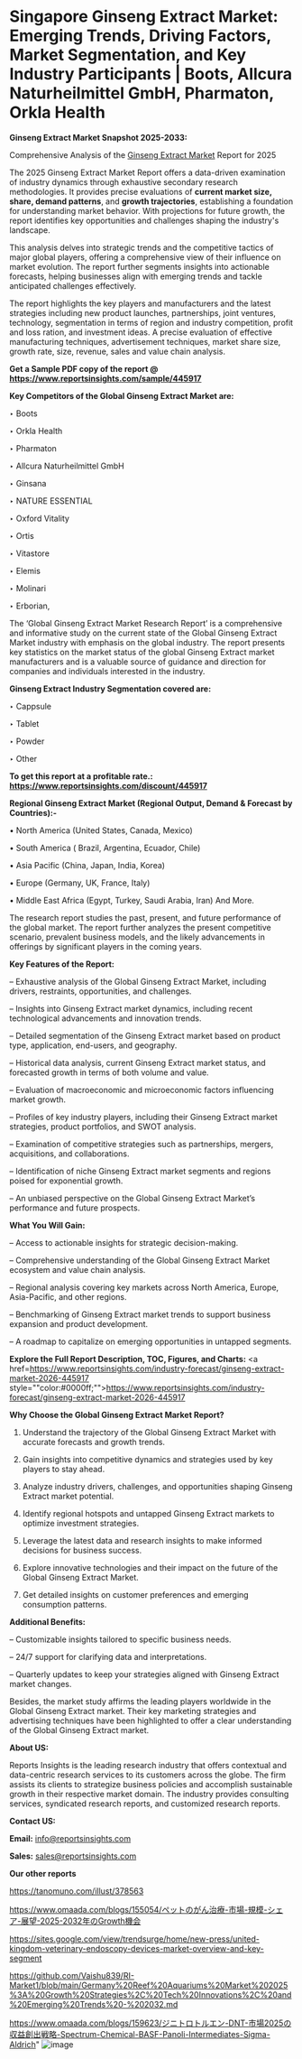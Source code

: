 # Singapore Ginseng Extract Market: Emerging Trends, Driving Factors, Market Segmentation, and Key Industry Participants | Boots, Allcura Naturheilmittel GmbH, Pharmaton, Orkla Health

<strong>Ginseng Extract Market Snapshot 2025-2033:</strong>

Comprehensive Analysis of the <a href=https://www.reportsinsights.com/sample/445917>Ginseng Extract Market</a> Report for 2025

The 2025 Ginseng Extract Market Report offers a data-driven examination of industry dynamics through exhaustive secondary research methodologies. It provides precise evaluations of <strong>current market size, share, demand patterns</strong>, and <strong>growth trajectories</strong>, establishing a foundation for understanding market behavior. With projections for future growth, the report identifies key opportunities and challenges shaping the industry's landscape.

This analysis delves into strategic trends and the competitive tactics of major global players, offering a comprehensive view of their influence on market evolution. The report further segments insights into actionable forecasts, helping businesses align with emerging trends and tackle anticipated challenges effectively.

The report highlights the key players and manufacturers and the latest strategies including new product launches, partnerships, joint ventures, technology, segmentation in terms of region and industry competition, profit and loss ration, and investment ideas. A precise evaluation of effective manufacturing techniques, advertisement techniques, market share size, growth rate, size, revenue, sales and value chain analysis.

<strong>Get a Sample PDF copy of the report @ <a href=https://www.reportsinsights.com/sample/445917 style=color:#0000ff;>https://www.reportsinsights.com/sample/445917</a></strong>

<strong>Key Competitors of the Global Ginseng Extract Market are:</strong>

‣ Boots

‣ Orkla Health

‣ Pharmaton

‣ Allcura Naturheilmittel GmbH

‣ Ginsana

‣ NATURE ESSENTIAL

‣ Oxford Vitality

‣ Ortis

‣ Vitastore

‣ Elemis

‣ Molinari

‣ Erborian,

The ‘Global Ginseng Extract Market Research Report’ is a comprehensive and informative study on the current state of the Global Ginseng Extract Market industry with emphasis on the global industry. The report presents key statistics on the market status of the global Ginseng Extract market manufacturers and is a valuable source of guidance and direction for companies and individuals interested in the industry.

<strong>Ginseng Extract Industry Segmentation covered are:</strong>

‣ Cappsule

‣ Tablet

‣ Powder

‣ Other

<strong>To get this report at a profitable rate.: <a href=https://www.reportsinsights.com/discount/445917 style=color:#0000ff;>https://www.reportsinsights.com/discount/445917</a></strong>

<strong>Regional Ginseng Extract Market (Regional Output, Demand &amp; Forecast by Countries):-</strong>

• North America (United States, Canada, Mexico)

• South America ( Brazil, Argentina, Ecuador, Chile)

• Asia Pacific (China, Japan, India, Korea)

• Europe (Germany, UK, France, Italy)

• Middle East Africa (Egypt, Turkey, Saudi Arabia, Iran) And More.

The research report studies the past, present, and future performance of the global market. The report further analyzes the present competitive scenario, prevalent business models, and the likely advancements in offerings by significant players in the coming years.

<strong>Key Features of the Report:</strong>

– Exhaustive analysis of the Global Ginseng Extract Market, including drivers, restraints, opportunities, and challenges.

– Insights into Ginseng Extract market dynamics, including recent technological advancements and innovation trends.

– Detailed segmentation of the Ginseng Extract market based on product type, application, end-users, and geography.

– Historical data analysis, current Ginseng Extract market status, and forecasted growth in terms of both volume and value.

– Evaluation of macroeconomic and microeconomic factors influencing market growth.

– Profiles of key industry players, including their Ginseng Extract market strategies, product portfolios, and SWOT analysis.

– Examination of competitive strategies such as partnerships, mergers, acquisitions, and collaborations.

– Identification of niche Ginseng Extract market segments and regions poised for exponential growth.

– An unbiased perspective on the Global Ginseng Extract Market’s performance and future prospects.

<strong>What You Will Gain:</strong>

– Access to actionable insights for strategic decision-making.

– Comprehensive understanding of the Global Ginseng Extract Market ecosystem and value chain analysis.

– Regional analysis covering key markets across North America, Europe, Asia-Pacific, and other regions.

– Benchmarking of Ginseng Extract market trends to support business expansion and product development.

– A roadmap to capitalize on emerging opportunities in untapped segments.

<strong>Explore the Full Report Description, TOC, Figures, and Charts:</strong>
<a href=https://www.reportsinsights.com/industry-forecast/ginseng-extract-market-2026-445917 style=""color:#0000ff;"">https://www.reportsinsights.com/industry-forecast/ginseng-extract-market-2026-445917</a>

<strong>Why Choose the Global Ginseng Extract Market Report?</strong>

1. Understand the trajectory of the Global Ginseng Extract Market with accurate forecasts and growth trends.

2. Gain insights into competitive dynamics and strategies used by key players to stay ahead.

3. Analyze industry drivers, challenges, and opportunities shaping Ginseng Extract market potential.

4. Identify regional hotspots and untapped Ginseng Extract markets to optimize investment strategies.

5. Leverage the latest data and research insights to make informed decisions for business success.

6. Explore innovative technologies and their impact on the future of the Global Ginseng Extract Market.

7. Get detailed insights on customer preferences and emerging consumption patterns.

<strong>Additional Benefits:</strong>

– Customizable insights tailored to specific business needs.

– 24/7 support for clarifying data and interpretations.

– Quarterly updates to keep your strategies aligned with Ginseng Extract market changes.

Besides, the market study affirms the leading players worldwide in the Global Ginseng Extract market. Their key marketing strategies and advertising techniques have been highlighted to offer a clear understanding of the Global Ginseng Extract market.

<strong><strong>About US</strong>:</strong>

Reports Insights is the leading research industry that offers contextual and data-centric research services to its customers across the globe. The firm assists its clients to strategize business policies and accomplish sustainable growth in their respective market domain. The industry provides consulting services, syndicated research reports, and customized research reports.

<strong>Contact US:</strong>

<p class=><b>Email:</b> <a href=mailto:info@reportsinsights.com>info@reportsinsights.com</a></p>
<p class=><b>Sales:</b> <a href=mailto:sales@reportsinsights.com>sales@reportsinsights.com</a></p>

<strong>Our other reports</strong>

<a href=https://tanomuno.com/illust/378563>https://tanomuno.com/illust/378563</a>

<a href=https://www.omaada.com/blogs/155054/ペットのがん治療-市場-規模-シェア-展望-2025-2032年のGrowth機会>https://www.omaada.com/blogs/155054/ペットのがん治療-市場-規模-シェア-展望-2025-2032年のGrowth機会</a>

<a href=https://sites.google.com/view/trendsurge/home/new-press/united-kingdom-veterinary-endoscopy-devices-market-overview-and-key-segment>https://sites.google.com/view/trendsurge/home/new-press/united-kingdom-veterinary-endoscopy-devices-market-overview-and-key-segment</a>

<a href=https://github.com/Vaishu839/RI-Market1/blob/main/Germany%20Reef%20Aquariums%20Market%202025%3A%20Growth%20Strategies%2C%20Tech%20Innovations%2C%20and%20Emerging%20Trends%20-%202032.md>https://github.com/Vaishu839/RI-Market1/blob/main/Germany%20Reef%20Aquariums%20Market%202025%3A%20Growth%20Strategies%2C%20Tech%20Innovations%2C%20and%20Emerging%20Trends%20-%202032.md</a>

<a href=https://www.omaada.com/blogs/159623/ジニトロトルエン-DNT-市場2025の収益創出戦略-Spectrum-Chemical-BASF-Panoli-Intermediates-Sigma-Aldrich>https://www.omaada.com/blogs/159623/ジニトロトルエン-DNT-市場2025の収益創出戦略-Spectrum-Chemical-BASF-Panoli-Intermediates-Sigma-Aldrich</a>"
![image](https://github.com/user-attachments/assets/ffc96ca6-a033-4898-a834-8f10fb4a1862)
